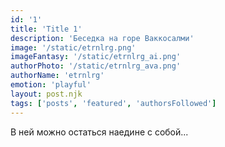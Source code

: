 ```yaml
---
id: '1'
title: 'Title 1'
description: 'Беседка на горе Ваккосалми'
image: '/static/etrnlrg.png'
imageFantasy: '/static/etrnlrg_ai.png'
authorPhoto: '/static/etrnlrg_ava.png'
authorName: 'etrnlrg'
emotion: 'playful'
layout: post.njk
tags: ['posts', 'featured', 'authorsFollowed']
---
```


В ней можно остаться наедине с собой...

